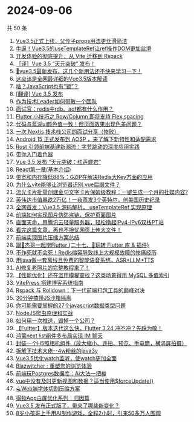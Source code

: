 # 2024-09-06

共 50 条

<!-- BEGIN JUEJIN -->
<!-- 最后更新时间 2024-09-06 00:17:25 +0800 -->
1. [Vue3.5正式上线，父传子props用法更丝滑简洁](https://juejin.cn/post/7410333135118090279)
1. [牛逼！Vue3.5的useTemplateRef让ref操作DOM更加丝滑](https://juejin.cn/post/7410259203175088138)
1. [开发体验的彻底提升，从 Vite 迁移到 Rspack](https://juejin.cn/post/7410189359180415002)
1. [［译］Vue 3.5 “天元突破” 发布！](https://juejin.cn/post/7410316451962142731)
1. [📢vue3.5最新发布，这几个新用法还不快来学习一下！](https://juejin.cn/post/7410241410371338240)
1. [这应该是全网最详细的Vue3.5版本解读](https://juejin.cn/post/7410673952345063474)
1. [啥？JavaScript也有“锁”？](https://juejin.cn/post/7409999990284697640)
1. [[翻译] Vue 3.5 发布](https://juejin.cn/post/7410246838995615796)
1. [作为技术Leader如何带散一个团队](https://juejin.cn/post/7410710728783413299)
1. [面试官：redis中rdb、aof都有什么作用？](https://juejin.cn/post/7410220431821979648)
1. [Flutter 小技巧之 Row/Column 即将支持  Flex.spacing](https://juejin.cn/post/7410222585210175539)
1. [代码与蓝湖ui颜色值一致！但页面效果出现色差问题？](https://juejin.cn/post/7410712345226035200)
1. [一次 Nextjs 技术栈公司的面试分享（惨败）](https://juejin.cn/post/7410289323737792539)
1. [Android 15 正式发布到 AOSP ，来了解下新特性和适配需求](https://juejin.cn/post/7410645914585317403)
1. [Rust 引领前端基建新潮流：字节跳动的深度应用实践](https://juejin.cn/post/7410352164978196531)
1. [带你入门着色器](https://juejin.cn/post/7409497125863407616)
1. [Vue 3.5 发布  “天元突破：红莲螺岩”](https://juejin.cn/post/7410332836514283520)
1. [React第一章(基本介绍)](https://juejin.cn/post/7410313831271776256)
1. [带宽和内存降低88%：GZIP在解决Redis大Key方面的应用](https://juejin.cn/post/7410289323737743387)
1. [为什么vite能够让浏览器识别.vue后缀文件？](https://juejin.cn/post/7409991384970166298)
1. [流光卡片批量创建金句文字卡片保姆级教程：一键生成一个月的社媒内容?](https://juejin.cn/post/7409197804680527906)
1. [英伟达市值暴跌2万亿！一夜蒸发3个英特尔，创美国历史纪录](https://juejin.cn/post/7410601890792276009)
1. [全网首发：Vue3.5 源码解析， useTemplateRef 实现原理](https://juejin.cn/post/7410321051782037538)
1. [前端如何实现图片伪防盗链，保护页面图片](https://juejin.cn/post/7410224960298041394)
1. [直面天命，用腾讯云轻量服务器，轻松撸起IPv4-IPv6双栈PT站](https://juejin.cn/post/7410601536126582819)
1. [看完这篇文章，再也不担忧网页上传大文件！](https://juejin.cn/post/7409913195660673034)
1. [前端实现图片压缩方案总结](https://juejin.cn/post/7409869765176475686)
1. [跟🤡杰哥一起学Flutter (二十七、🍞玩转 Flutter 库 & 插件)](https://juejin.cn/post/7409681956697276479)
1. [不作死就不会死！Redis缩容导致线上大规模故障的惨痛经历](https://juejin.cn/post/7409333772967526426)
1. [用java做一套离线且免费的智能语音系统，ASR+LLM+TTS](https://juejin.cn/post/7409329136555048999)
1. [AI修复老照片的完整教程来了！](https://juejin.cn/post/7410313831271596032)
1. [【性能优化】还在滥用模糊查找？这类场景得用 MySQL 多值索引](https://juejin.cn/post/7409872370137890866)
1. [VitePress 搭建博客系统指南](https://juejin.cn/post/7409865546197893171)
1. [Rspack 与 Rolldown：下一代前端打包工具的巅峰对决](https://juejin.cn/post/7410632177824399386)
1. [30分钟搞懂JS沙箱隔离](https://juejin.cn/post/7410347763898597388)
1. [你可能需要掌握的27个javascript数据类型问题](https://juejin.cn/post/7409965011941163020)
1. [ NodeJS爬虫原理和实战](https://juejin.cn/post/7409991384969576474)
1. [如何用一次推送，毁掉一个公司？](https://juejin.cn/post/7409869765177606182)
1. [【Fultter】版本迭代这么快，Flutter 3.24 冲不冲？先踩为敬！](https://juejin.cn/post/7410599171122839591)
1. [鸿蒙next list组件多布局实现  IM 聊天](https://juejin.cn/post/7410224960298057778)
1. [封装一个H5照相机组件（放大缩小、连拍、预览、手电筒，横竖屏拍摄）](https://juejin.cn/post/7410209171801325606)
1. [拆解下技术大佬--4w粉丝的java3y](https://juejin.cn/post/7410760487812464640)
1. [Vue3.5优化watch监听，使watch更加全面](https://juejin.cn/post/7410598565863800842)
1. [Blazwitcher : 重塑您的浏览体验](https://juejin.cn/post/7409882784057819147)
1. [前端玩Postgres数据库：Ai大法一把梭](https://juejin.cn/post/7409865546198695987)
1. [vue中没有及时更新视图和数据？适当使用$forceUpdate()](https://juejin.cn/post/7409668839199817778)
1. [🪒Web端字体切割压缩方案](https://juejin.cn/post/7410062139275198504)
1. [得物App白屏优化系列｜归因篇](https://juejin.cn/post/7409962321340039178)
1. [Vue3.5 发布正式版了，带来了哪些新变化？](https://juejin.cn/post/7410438329239420962)
1. [8岁小孩哥上手用AI制作游戏，全程2小时，引来50多万人围观](https://juejin.cn/post/7410017851627601961)
<!-- END JUEJIN -->